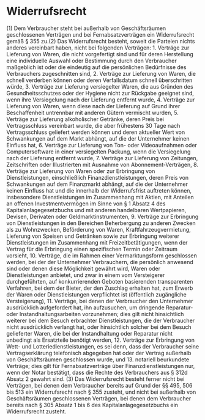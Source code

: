 # Widerrufsrecht

(1) Dem Verbraucher steht bei außerhalb von Geschäftsräumen geschlossenen Verträgen und bei Fernabsatzverträgen ein Widerrufsrecht gemäß § 355 zu.(2) Das Widerrufsrecht besteht, soweit die Parteien nichts anderes vereinbart haben, nicht bei folgenden Verträgen:  1.
 Verträge zur Lieferung von Waren, die nicht vorgefertigt sind und für deren Herstellung eine individuelle Auswahl oder Bestimmung durch den Verbraucher maßgeblich ist oder die eindeutig auf die persönlichen Bedürfnisse des Verbrauchers zugeschnitten sind,
 2.
 Verträge zur Lieferung von Waren, die schnell verderben können oder deren Verfallsdatum schnell überschritten würde,
 3.
 Verträge zur Lieferung versiegelter Waren, die aus Gründen des Gesundheitsschutzes oder der Hygiene nicht zur Rückgabe geeignet sind, wenn ihre Versiegelung nach der Lieferung entfernt wurde,
 4.
 Verträge zur Lieferung von Waren, wenn diese nach der Lieferung auf Grund ihrer Beschaffenheit untrennbar mit anderen Gütern vermischt wurden,
 5.
 Verträge zur Lieferung alkoholischer Getränke, deren Preis bei Vertragsschluss vereinbart wurde, die aber frühestens 30 Tage nach Vertragsschluss geliefert werden können und deren aktueller Wert von Schwankungen auf dem Markt abhängt, auf die der Unternehmer keinen Einfluss hat,
 6.
 Verträge zur Lieferung von Ton- oder Videoaufnahmen oder Computersoftware in einer versiegelten Packung, wenn die Versiegelung nach der Lieferung entfernt wurde,
 7.
 Verträge zur Lieferung von Zeitungen, Zeitschriften oder Illustrierten mit Ausnahme von Abonnement-Verträgen,
 8.
 Verträge zur Lieferung von Waren oder zur Erbringung von Dienstleistungen, einschließlich Finanzdienstleistungen, deren Preis von Schwankungen auf dem Finanzmarkt abhängt, auf die der Unternehmer keinen Einfluss hat und die innerhalb der Widerrufsfrist auftreten können, insbesondere Dienstleistungen im Zusammenhang mit Aktien, mit Anteilen an offenen Investmentvermögen im Sinne von § 1 Absatz 4 des Kapitalanlagegesetzbuchs und mit anderen handelbaren Wertpapieren, Devisen, Derivaten oder Geldmarktinstrumenten,
 9.
 Verträge zur Erbringung von Dienstleistungen in den Bereichen Beherbergung zu anderen Zwecken als zu Wohnzwecken, Beförderung von Waren, Kraftfahrzeugvermietung, Lieferung von Speisen und Getränken sowie zur Erbringung weiterer Dienstleistungen im Zusammenhang mit Freizeitbetätigungen, wenn der Vertrag für die Erbringung einen spezifischen Termin oder Zeitraum vorsieht,
 10.
 Verträge, die im Rahmen einer Vermarktungsform geschlossen werden, bei der der Unternehmer Verbrauchern, die persönlich anwesend sind oder denen diese Möglichkeit gewährt wird, Waren oder Dienstleistungen anbietet, und zwar in einem vom Versteigerer durchgeführten, auf konkurrierenden Geboten basierenden transparenten Verfahren, bei dem der Bieter, der den Zuschlag erhalten hat, zum Erwerb der Waren oder Dienstleistungen verpflichtet ist (öffentlich zugängliche Versteigerung),
 11.
 Verträge, bei denen der Verbraucher den Unternehmer ausdrücklich aufgefordert hat, ihn aufzusuchen, um dringende Reparatur- oder Instandhaltungsarbeiten vorzunehmen; dies gilt nicht hinsichtlich weiterer bei dem Besuch erbrachter Dienstleistungen, die der Verbraucher nicht ausdrücklich verlangt hat, oder hinsichtlich solcher bei dem Besuch gelieferter Waren, die bei der Instandhaltung oder Reparatur nicht unbedingt als Ersatzteile benötigt werden,
 12.
 Verträge zur Erbringung von Wett- und Lotteriedienstleistungen, es sei denn, dass der Verbraucher seine Vertragserklärung telefonisch abgegeben hat oder der Vertrag außerhalb von Geschäftsräumen geschlossen wurde, und
 13.
 notariell beurkundete Verträge; dies gilt für Fernabsatzverträge über Finanzdienstleistungen nur, wenn der Notar bestätigt, dass die Rechte des Verbrauchers aus § 312d Absatz 2 gewahrt sind.
(3) Das Widerrufsrecht besteht ferner nicht bei Verträgen, bei denen dem Verbraucher bereits auf Grund der §§ 495, 506 bis 513 ein Widerrufsrecht nach § 355 zusteht, und nicht bei außerhalb von Geschäftsräumen geschlossenen Verträgen, bei denen dem Verbraucher bereits nach § 305 Absatz 1 bis 6 des Kapitalanlagegesetzbuchs ein Widerrufsrecht zusteht. 

